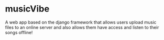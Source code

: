 # musicVibe

A web app based on the django framework that allows users upload music files to an online server and also allows them have access and listen to their songs offline! 


